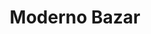 ---
title: "Moderno Bazar"
url: /ciudad-autonoma-de-buenos-aires/moderno-bazar/
shop: Haushaltsartikel
---